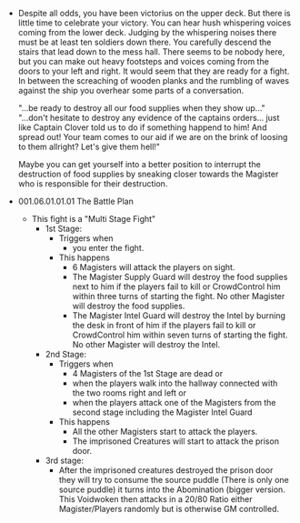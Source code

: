 - Despite all odds, you have been victorius on the upper deck. But there is little time to celebrate your victory. You can hear hush whispering voices coming from the lower deck. Judging by the whispering noises there must be at least ten soldiers down there. You carefully descend the stairs that lead down to the mess hall. There seems to be nobody here, but you can make out heavy footsteps and voices coming from the doors to your left and right. It would seem that they are ready for a fight. In between the screaching of wooden planks and the rumbling of waves against the ship you overhear some parts of a conversation.
  
  "...be ready to destroy all our food supplies when they show up..."
  "...don't hesitate to destroy any evidence of the captains orders... just like Captain Clover told us to do if something happend to him! And spread out! Your team comes to our aid if we are on the brink of loosing to them allright? Let's give them hell!"
  
  Maybe you can get yourself into a better position to interrupt the destruction of food supplies by sneaking closer towards the Magister who is responsible for their destruction.
- 001.06.01.01.01 The Battle Plan
	- This fight is a "Multi Stage Fight"
		- 1st Stage:
			- Triggers when
				- you enter the fight.
			- This happens
				- 6 Magisters will attack the players on sight.
				- The Magister Supply Guard will destroy the food supplies next to him if the players fail to kill or CrowdControl him within three turns of starting the fight. No other Magister will destroy the food supplies.
				- The Magister Intel Guard will destroy the Intel by burning the desk in front of him if the players fail to kill or CrowdControl him within seven turns of starting the fight. No other Magister will destroy the Intel.
		- 2nd Stage:
			- Triggers when
				- 4 Magisters of the 1st Stage are dead or
				- when the players walk into the hallway connected with the two rooms right and left or
				- when the players attack one of the Magisters from the second stage including the Magister Intel Guard
			- This happens
				- All the other Magisters start to attack the players.
				- The imprisoned Creatures will start to attack the prison door.
		- 3rd stage:
			- After the imprisoned creatures destroyed the prison door they will try to consume the source puddle (There is only one source puddle) it turns into the Abomination (bigger version. This Voidwoken then attacks in a 20/80 Ratio either Magister/Players randomly but is otherwise GM controlled.